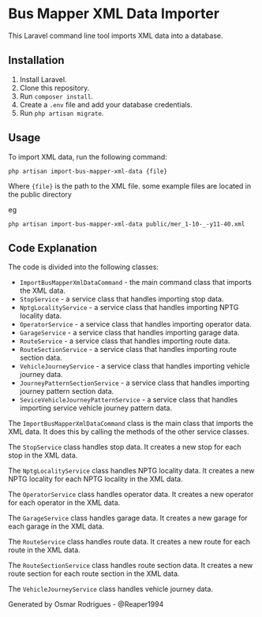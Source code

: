 
# Bus Mapper XML Data Importer

This Laravel command line tool imports XML data into a database. 

## Installation

1. Install Laravel.
2. Clone this repository.
3. Run `composer install`.
4. Create a `.env` file and add your database credentials.
5. Run `php artisan migrate`.

## Usage

To import XML data, run the following command:

```
php artisan import-bus-mapper-xml-data {file}
```

Where `{file}` is the path to the XML file. some example files are located in the public directory

eg
```
php artisan import-bus-mapper-xml-data public/mer_1-10-_-y11-40.xml
```

## Code Explanation

The code is divided into the following classes:

* `ImportBusMapperXmlDataCommand` - the main command class that imports the XML data.
* `StopService` - a service class that handles importing stop data.
* `NptgLocalityService` - a service class that handles importing NPTG locality data.
* `OperatorService` - a service class that handles importing operator data.
* `GarageService` - a service class that handles importing garage data.
* `RouteService` - a service class that handles importing route data.
* `RouteSectionService` - a service class that handles importing route section data.
* `VehicleJourneyService` - a service class that handles importing vehicle journey data.
* `JourneyPatternSectionService` - a service class that  handles importing journey pattern section data.
* `SeviceVehicleJourneyPatternService` - a service class that handles importing service vehicle journey pattern data.

The `ImportBusMapperXmlDataCommand` class is the main class that imports the XML data. It does this by calling the methods of the other service classes.

The `StopService` class handles stop data. It creates a new stop for each stop in the XML data.

The `NptgLocalityService` class handles NPTG locality data. It creates a new NPTG locality for each NPTG locality in the XML data.

The `OperatorService` class handles operator data. It creates a new operator for each operator in the XML data.

The `GarageService` class handles garage data. It creates a new garage for each garage in the XML data.

The `RouteService` class handles route data. It creates a new route for each route in the XML data.

The `RouteSectionService` class handles route section data. It creates a new route section for each route section in the XML data.

The `VehicleJourneyService` class handles vehicle journey data.

Generated by Osmar Rodrigues - @Reaper1994

